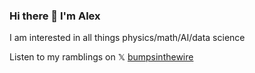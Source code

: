 ### Hi there 👋 I'm Alex

I am interested in all things physics/math/AI/data science

Listen to my ramblings on 𝕏 [bumpsinthewire](https://x.com/bumpsinthewire)
